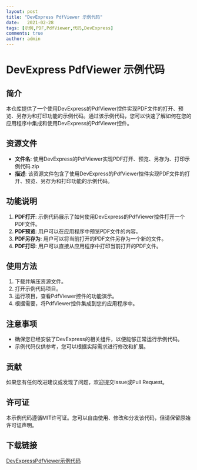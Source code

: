 ```yaml
---
layout: post
title: "DevExpress PdfViewer 示例代码"
date:   2021-02-28
tags: [示例,PDF,PdfViewer,代码,DevExpress]
comments: true
author: admin
---
```

# DevExpress PdfViewer 示例代码

## 简介

本仓库提供了一个使用DevExpress的PdfViewer控件实现PDF文件的打开、预览、另存为和打印功能的示例代码。通过该示例代码，您可以快速了解如何在您的应用程序中集成和使用DevExpress的PdfViewer控件。

## 资源文件

- **文件名**: 使用DevExpress的PdfViewer实现PDF打开、预览、另存为、打印示例代码.zip
- **描述**: 该资源文件包含了使用DevExpress的PdfViewer控件实现PDF文件的打开、预览、另存为和打印功能的示例代码。

## 功能说明

1. **PDF打开**: 示例代码展示了如何使用DevExpress的PdfViewer控件打开一个PDF文件。
2. **PDF预览**: 用户可以在应用程序中预览PDF文件的内容。
3. **PDF另存为**: 用户可以将当前打开的PDF文件另存为一个新的文件。
4. **PDF打印**: 用户可以直接从应用程序中打印当前打开的PDF文件。

## 使用方法

1. 下载并解压资源文件。
2. 打开示例代码项目。
3. 运行项目，查看PdfViewer控件的功能演示。
4. 根据需要，将PdfViewer控件集成到您的应用程序中。

## 注意事项

- 确保您已经安装了DevExpress的相关组件，以便能够正常运行示例代码。
- 示例代码仅供参考，您可以根据实际需求进行修改和扩展。

## 贡献

如果您有任何改进建议或发现了问题，欢迎提交Issue或Pull Request。

## 许可证

本示例代码遵循MIT许可证。您可以自由使用、修改和分发该代码，但请保留原始许可证声明。

## 下载链接

[DevExpressPdfViewer示例代码](https://pan.quark.cn/s/f8b4fb20d8eb)